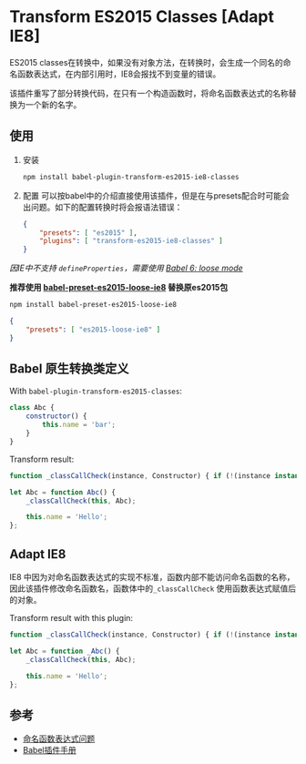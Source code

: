 # Transform ES2015 Classes [Adapt IE8]

ES2015 classes在转换中，如果没有对象方法，在转换时，会生成一个同名的命名函数表达式，在内部引用时，IE8会报找不到变量的错误。

该插件重写了部分转换代码，在只有一个构造函数时，将命名函数表达式的名称替换为一个新的名字。

## 使用

1. 安装

    ```sh
    npm install babel-plugin-transform-es2015-ie8-classes
    ```
    
2. 配置
  可以按babel中的介绍直接使用该插件，但是在与presets配合时可能会出问题。如下的配置转换时将会报语法错误：

    ```json
    {
        "presets": [ "es2015" ],
        "plugins": [ "transform-es2015-ie8-classes" ]
    }
    ```

*因IE中不支持 `defineProperties`，需要使用 [Babel 6: loose mode](http://www.2ality.com/2015/12/babel6-loose-mode.html)*

**推荐使用 [babel-preset-es2015-loose-ie8](https://github.com/calefy/babel-preset-es2015-loose-ie8) 替换原es2015包**


```sh
npm install babel-preset-es2015-loose-ie8
```

```json
{
    "presets": [ "es2015-loose-ie8" ]
}
```


## Babel 原生转换类定义

With `babel-plugin-transform-es2015-classes`:

```js
class Abc {
    constructor() {
        this.name = 'bar';
    }
}
```

Transform result:

```js
function _classCallCheck(instance, Constructor) { if (!(instance instanceof Constructor)) { throw new TypeError("Cannot call a class as a function"); } }

let Abc = function Abc() {
    _classCallCheck(this, Abc);

    this.name = 'Hello';
};
```

## Adapt IE8

IE8 中因为对命名函数表达式的实现不标准，函数内部不能访问命名函数的名称，因此该插件修改命名函数名，函数体中的`_classCallCheck` 使用函数表达式赋值后的对象。

Transform result with this plugin:

```js
function _classCallCheck(instance, Constructor) { if (!(instance instanceof Constructor)) { throw new TypeError("Cannot call a class as a function"); } }

let Abc = function _Abc() {
    _classCallCheck(this, Abc);

    this.name = 'Hello';
};
```


## 参考

- [命名函数表达式问题](http://www.jb51.net/onlineread/named-function-expressions-demystified/#jscript-bugs)
- [Babel插件手册](https://github.com/thejameskyle/babel-handbook/blob/master/translations/zh-Hans/plugin-handbook.md)
